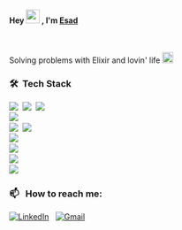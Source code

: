 <h4>Hey <img src="https://media.giphy.com/media/hvRJCLFzcasrR4ia7z/giphy.gif" width="25px"> , I'm <a href="https://shwetang550.github.io/profile/">Esad</a></h4>

<br>

Solving problems with Elixir and lovin' life <img height ="20" src= "https://camo.githubusercontent.com/6ba7b982e69849c28d40e15131d5557cd65455a6/68747470733a2f2f6d656469612e67697068792e636f6d2f6d656469612f4c6e516a7057614f4e386e68723231764e572f67697068792e676966" />

### 🛠 &nbsp;Tech Stack

![](https://img.shields.io/badge/Go-00ADD8?style=for-the-badge&logo=go&logoColor=white)&nbsp;
![](https://img.shields.io/badge/C%23-239120?style=for-the-badge&logo=c-sharp&logoColor=white)&nbsp;
![](https://img.shields.io/badge/rabbitmq-%23FF6600.svg?&style=for-the-badge&logo=rabbitmq&logoColor=white)&nbsp;  
![](https://img.shields.io/badge/MongoDB-4EA94B?style=for-the-badge&logo=mongodb&logoColor=white)&nbsp;  
![](https://img.shields.io/badge/Microsoft%20SQL%20Server-CC2927?style=for-the-badge&logo=microsoft%20sql%20server&logoColor=white)&nbsp;
![](https://img.shields.io/badge/React-20232A?style=for-the-badge&logo=react&logoColor=61DAFB)&nbsp;  
![](https://img.shields.io/badge/Kibana-005571?style=for-the-badge&logo=Kibana&logoColor=white)&nbsp;  
![](https://img.shields.io/badge/jQuery-0769AD?style=for-the-badge&logo=jquery&logoColor=white)&nbsp;  
![](https://img.shields.io/badge/CSS3-1572B6?style=for-the-badge&logo=css3&logoColor=white)&nbsp;  
![](https://img.shields.io/badge/HTML5-E34F26?style=for-the-badge&logo=html5&logoColor=white)&nbsp;  

### 📫 &nbsp; How to reach me:

<a href="https://www.linkedin.com/in/muhammed-esad-kaya/"><img alt="LinkedIn" src="https://img.shields.io/badge/linkedin%20-%230077B5.svg?&style=flat&logo=linkedin&logoColor=white"/></a> &nbsp;
<a href="mailto:muhammedesadkaya@gmail.com"><img alt="Gmail" src="https://img.shields.io/badge/Gmail-D14836?style=flat&logo=gmail&logoColor=white" /></a>

